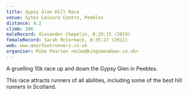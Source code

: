 ```yaml
---
title: Gypsy Glen Hill Race
venue: Gytes Leisure Centre, Peebles
distance: 8.2
climb: 306
maleRecord: Alexander Chepelin, 0:29:15 (2019)
femaleRecord: Sarah McCormack, 0:35:27 (2011)
web: www.moorfootrunners.co.uk
organiser: Mike Pearson <mike@kingsmeadows.co.uk>
---
```


A gruelling 10k race up and down the Gypsy Glen in Peebles.

This race attracts runners of all abilities, including some of the best hill runners in Scotland.
